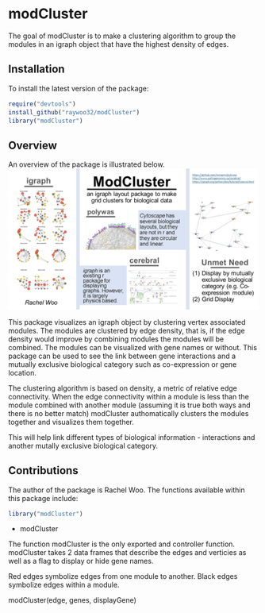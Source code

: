 # modCluster

<!-- badges: start -->
<!-- badges: end -->

The goal of modCluster is to make a clustering algorithm to group the modules in an igraph object that have the highest density of edges. 

## Installation

To install the latest version of the package:

``` r
require("devtools")
install_github("raywoo32/modCluster")
library("modCluster")
```

## Overview

An overview of the package is illustrated below. 
![](./inst/extdata/ModCluster.jpg)

This package visualizes an igraph object by clustering vertex associated modules. The modules are clustered by edge density, that is, if the edge density would improve by combining modules the modules will be combined. The modules can be visualized with gene names or without. This package can be used to see the link between gene interactions and a mutually exclusive biological category such as co-expression or gene location. 

The clustering algorithm is based on density, a metric of relative edge connectivity. When the edge connectivity within a module is less than the module combined with another module (assuming it is true both ways and there is no better match) modCluster authomatically clusters the modules together and visualizes them together. 

This will help link different types of biological information - interactions and another mutally exclusive biological category. 

## Contributions

The author of the package is Rachel Woo. The functions available within this 
package include:

``` r
library("modCluster")
```

- modCluster

The function modCluster is the only exported and controller function. modCluster takes 2 data frames that describe the edges and verticies as well as a flag to display or hide gene names. 

Red edges symbolize edges from one module to another. Black edges symbolize edges within a module. 

modCluster(edge, genes, displayGene)





